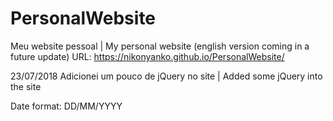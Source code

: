 # PersonalWebsite
Meu website pessoal | My personal website (english version coming in a future update)
URL: https://nikonyanko.github.io/PersonalWebsite/

23/07/2018
Adicionei um pouco de jQuery no site | Added some jQuery into the site


Date format: DD/MM/YYYY